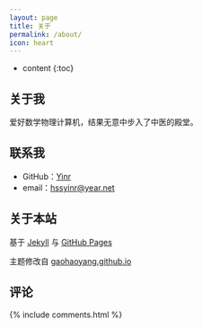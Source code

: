 ```yaml
---
layout: page
title: 关于
permalink: /about/
icon: heart
---
```


* content
{:toc}

## 关于我

爱好数学物理计算机，结果无意中步入了中医的殿堂。

## 联系我

* GitHub：[Yinr](https://github.com/Yinr)
* email：hssyinr@year.net

## 关于本站

基于 [Jekyll](https://jekyllrb.com) 与 [GitHub Pages](http://pages.github.com)

主题修改自 [gaohaoyang.github.io](https://github.com/Gaohaoyang/gaohaoyang.github.io)

## 评论

{% include comments.html %}
